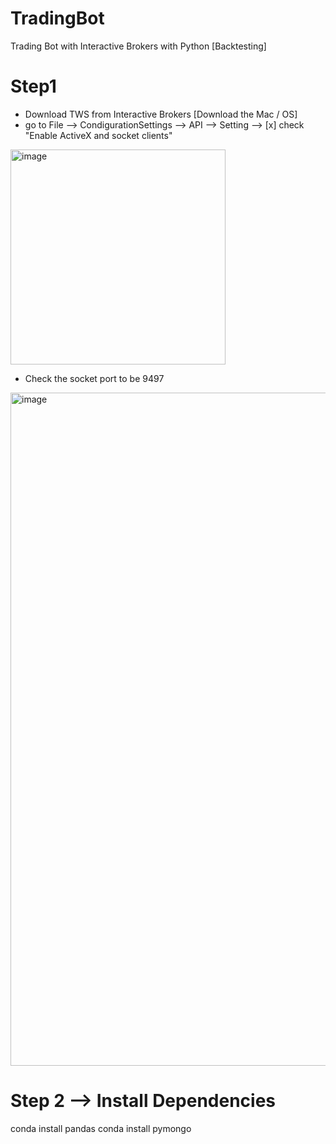 # TradingBot
Trading Bot with Interactive Brokers with Python [Backtesting] 

# Step1 
- Download TWS from Interactive Brokers [Download the Mac / OS]
- go to File --> CondigurationSettings --> API --> Setting --> [x] check "Enable ActiveX and socket clients"
<img width="344" alt="image" src="https://github.com/user-attachments/assets/71932ba3-b1cd-4968-812c-31c99825c9ed" />


- Check the socket port to be 9497

<img width="1077" alt="image" src="https://github.com/user-attachments/assets/04dd4804-cc13-4651-abcc-612842799d36" />


# Step 2 --> Install Dependencies
conda install pandas 
conda install pymongo

